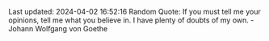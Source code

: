 Last updated: 2024-04-02 16:52:16
Random Quote: If you must tell me your opinions, tell me what you believe in. I have plenty of doubts of my own. - Johann Wolfgang von Goethe